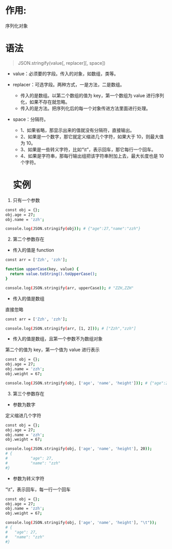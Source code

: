 # 作用:

序列化对象

# 语法

> JSON.stringify(value[, replacer][, space])

- value：必须要的字段。传入的对象，如数组，类等。
- replacer：可选字段。两种方式，一是方法，二是数组。

  - 传入的是数组。以第二个数组的值为 key，第一个数组为 value 进行序列化，如果不存在就忽略。
  - 传入的是方法。把序列化后的每一个对象传进方法里面进行处理。

- space：分隔符。

  - 1、如果省略，那显示出来的值就没有分隔符，直接输出。
  - 2、如果是一个数字，那它就定义缩进几个字符，如果大于 10，则最大值为 10。
  - 3、如果是一些转义字符，比如“\t”，表示回车，那它每行一个回车。
  - 4、如果是字符串，那每行输出组把该字符串附加上去，最大长度也是 10 个字符。

  # 实例

1. 只有一个参数

```bash
const obj = {};
obj.age = 27;
obj.name = 'zzh';

console.log(JSON.stringify(obj)); # {"age":27,"name":"zzh"}
```

2. 第二个参数存在

- 传入的值是 function

```bash
const arr = ['Zzh', 'zzh'];

function upperCase(key, value) {
  return value.toString().toUpperCase();
}

console.log(JSON.stringify(arr, upperCase)); # "ZZH,ZZH"
```

- 传入的值是数组

直接忽略

```bash
const arr = ['Zzh', 'zzh'];

console.log(JSON.stringify(arr, [1, 2])); # ["Zzh","zzh"]
```

- 传入的值是数组，且第一个参数不为数组对象

第二个的值为 key，第一个值为 value 进行表示

```bash
const obj = {};
obj.age = 27;
obj.name = 'zzh';
obj.weight = 67;

console.log(JSON.stringify(obj, ['age', 'name', 'height'])); # {"age":27,"name":"zzh"}
```

3. 第三个参数存在

- 参数为数字

定义缩进几个字符

```bash
const obj = {};
obj.age = 27;
obj.name = 'zzh';
obj.weight = 67;

console.log(JSON.stringify(obj, ['age', 'name', 'height'], 20));
# {
#          "age": 27,
#          "name": "zzh"
#}
```

- 参数为转义字符

“\t”，表示回车，每一行一个回车

```bash
const obj = {};
obj.age = 27;
obj.name = 'zzh';
obj.weight = 67;

console.log(JSON.stringify(obj, ['age', 'name', 'height'], "\t"));
# {
#	"age": 27,
#	"name": "zzh"
#}
```
